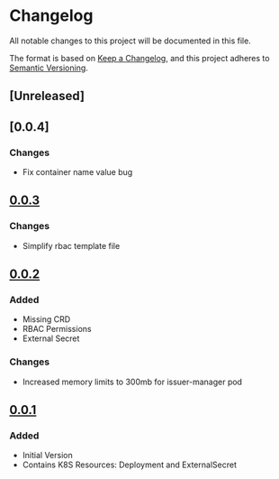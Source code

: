 # Changelog

All notable changes to this project will be documented in this file.

The format is based on [Keep a Changelog](https://keepachangelog.com/en/1.0.0/),
and this project adheres to [Semantic Versioning](https://semver.org/spec/v2.0.0.html).

## [Unreleased]

## [0.0.4]

### Changes

* Fix container name value bug 

## [0.0.3]

### Changes

* Simplify rbac template file

## [0.0.2]

### Added

* Missing CRD
* RBAC Permissions
* External Secret

### Changes

* Increased memory limits to 300mb for issuer-manager pod 

## [0.0.1]

### Added

* Initial Version
* Contains K8S Resources: Deployment and ExternalSecret

[0.0.1]: https://github.com/DVPE-cloud/dvpe-helm/tree/dvpe-certificate-issuer-controller-0.0.1/charts/dvpe-certificate-issuer-controller
[0.0.2]: https://github.com/DVPE-cloud/dvpe-helm/tree/dvpe-certificate-issuer-controller-0.0.2/charts/dvpe-certificate-issuer-controller
[0.0.3]: https://github.com/DVPE-cloud/dvpe-helm/tree/dvpe-certificate-issuer-controller-0.0.3/charts/dvpe-certificate-issuer-controller
